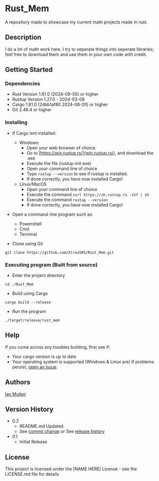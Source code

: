 # Rust_Mem

A repository made to showcase my current math projects made in rust.

## Description

I do a lot of math work here.
I try to seperate things into seperate libraries; feel free to download them and use them in your own code with credit.

## Getting Started

### Dependencies

* Rust Version 1.81.0 (2024-09-05) or higher
* Rustup Version 1.27.0 - 2024-03-08
* Cargo 1.81.0 (2dbb1af80 2024-08-20) or higher
* Git 2.46.4 or higher

### Installing

* If Cargo isnt installed:
    * Windows:
        * Open your web browser of choice.
        * Go to [https://win.rustup.rs/](win.rustup.rs/), and download the .exe
        * Execute the file (rustup-init.exe)
        * Open your command line of choice
        * Type `rustup --version` to see if rustup is installed.
        * If done correctly, you have now installed Cargo!
    * Linux/MacOS
        * Open your command line of choice
        * Execute the command `curl https://sh.rustup.rs -sSf | sh`
        * Execute the command `rustup --version`
        * If done correctly, you have now installed Cargo!

* Open a command-line program such as:
    * Powershell
    * Cmd
    * Terminal
* Clone using Git
```
git clone https://github.com/Xtrau505/Rust_Mem.git
```

### Executing program (Built from source)

* Enter the project directory
```
cd ./Rust_Mem
```
* Build using Cargo
```
cargo build --release
```
* Run the program
```
./target/release/rust_mem
```

## Help

If you come across any troubles building, first see if:
* Your cargo version is up to date
* Your operating system is supported (Windows & Linux are)
If problems persist, [open an issue](https://github.com/Xtrau505/Rust_Mem/issues).

## Authors

[Ian Mullen](mailto:zephyros@zephyros1938.org)

## Version History

* 0.2
    * README.md Updated
    * See [commit change]() or See [release history]()
* 0.1
    * Initial Release

## License

This project is licensed under the [NAME HERE] License - see the LICENSE.md file for details
